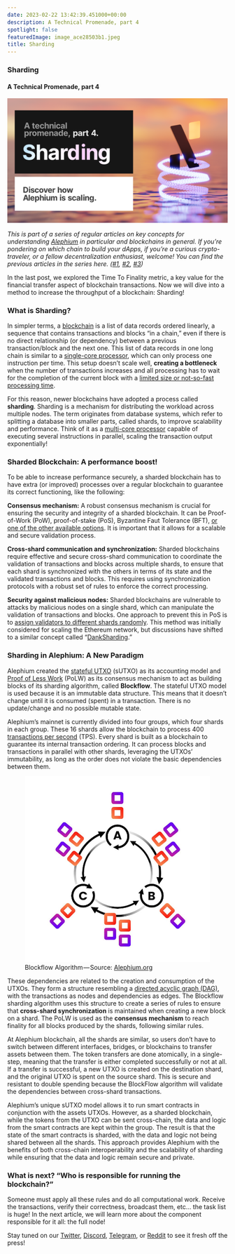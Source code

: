 ```yaml
---
date: 2023-02-22 13:42:39.451000+00:00
description: A Technical Promenade, part 4
spotlight: false
featuredImage: image_ace28503b1.jpeg
title: Sharding
---
```


### Sharding

#### A Technical Promenade, part 4

![](image_1b7ce2bbf2.jpg)

_This is part of a series of regular articles on key concepts for understanding_ <a href="https://alephium.org/" class="markup--anchor markup--p-anchor" data-href="https://alephium.org/" rel="noopener" target="_blank"><em>Alephium</em></a> _in particular and blockchains in general. If you’re pondering on which chain to build your dApps, if you’re a curious crypto-traveler, or a fellow decentralization enthusiast, welcome! You can find the previous articles in the series here. (_<a href="https://medium.com/@alephium/block-time-and-block-size-16e37292444f" class="markup--anchor markup--p-anchor" data-href="https://medium.com/@alephium/block-time-and-block-size-16e37292444f" target="_blank"><em>#1</em></a>_,_ <a href="https://medium.com/@alephium/transactions-per-second-tps-f13217a49e39" class="markup--anchor markup--p-anchor" data-href="https://medium.com/@alephium/transactions-per-second-tps-f13217a49e39" target="_blank"><em>#2</em></a>_,_ <a href="https://medium.com/@alephium/time-to-finality-17d64eeffd25" class="markup--anchor markup--p-anchor" data-href="https://medium.com/@alephium/time-to-finality-17d64eeffd25" target="_blank"><em>#3</em></a>_)_

In the last post, we explored the Time To Finality metric, a key value for the financial transfer aspect of blockchain transactions. Now we will dive into a method to increase the throughput of a blockchain: Sharding!

### What is Sharding?

In simpler terms, a <a href="https://www.synopsys.com/glossary/what-is-blockchain.html#:~:text=Definition,a%20timestamp%2C%20and%20transaction%20data." class="markup--anchor markup--p-anchor" data-href="https://www.synopsys.com/glossary/what-is-blockchain.html#:~:text=Definition,a%20timestamp%2C%20and%20transaction%20data." rel="noopener" target="_blank">blockchain</a> is a list of data records ordered linearly, a sequence that contains transactions and blocks “in a chain,” even if there is no direct relationship (or dependency) between a previous transaction/block and the next one. This list of data records in one long chain is similar to a <a href="https://en.wikipedia.org/wiki/Single-core#:~:text=A%20single%2Dcore%20processor%20is,than%20a%20multi%2Dcore%20system." class="markup--anchor markup--p-anchor" data-href="https://en.wikipedia.org/wiki/Single-core#:~:text=A%20single%2Dcore%20processor%20is,than%20a%20multi%2Dcore%20system." rel="noopener" target="_blank">single-core processor</a>, which can only process one instruction per time. This setup doesn’t scale well, **creating a bottleneck** when the number of transactions increases and all processing has to wait for the completion of the current block with a <a href="https://medium.com/@alephium/block-time-and-block-size-16e37292444f" class="markup--anchor markup--p-anchor" data-href="https://medium.com/@alephium/block-time-and-block-size-16e37292444f" target="_blank">limited size or not-so-fast processing time</a>.

For this reason, newer blockchains have adopted a process called **sharding**. Sharding is a mechanism for distributing the workload across multiple nodes. The term originates from database systems, which refer to splitting a database into smaller parts, called shards, to improve scalability and performance. Think of it as a <a href="https://www.techtarget.com/searchdatacenter/definition/multi-core-processor" class="markup--anchor markup--p-anchor" data-href="https://www.techtarget.com/searchdatacenter/definition/multi-core-processor" rel="noopener" target="_blank">multi-core processor</a> capable of executing several instructions in parallel, scaling the transaction output exponentially!

### Sharded Blockchain: A performance boost!

To be able to increase performance securely, a sharded blockchain has to have extra (or improved) processes over a regular blockchain to guarantee its correct functioning, like the following:

**Consensus mechanism:** A robust consensus mechanism is crucial for ensuring the security and integrity of a sharded blockchain. It can be Proof-of-Work (PoW), proof-of-stake (PoS), Byzantine Faut Tolerance (BFT), <a href="https://www.developcoins.com/blockchain-consensus-algorithms" class="markup--anchor markup--p-anchor" data-href="https://www.developcoins.com/blockchain-consensus-algorithms" rel="noopener" target="_blank">or one of the other available options</a>. It is important that it allows for a scalable and secure validation process.

**Cross-shard communication and synchronization:** Sharded blockchains require effective and secure cross-shard communication to coordinate the validation of transactions and blocks across multiple shards, to ensure that each shard is synchronized with the others in terms of its state and the validated transactions and blocks. This requires using synchronization protocols with a robust set of rules to enforce the correct processing.

**Security against malicious nodes:** Sharded blockchains are vulnerable to attacks by malicious nodes on a single shard, which can manipulate the validation of transactions and blocks. One approach to prevent this in PoS is to <a href="https://vitalik.ca/general/2021/04/07/sharding.html" class="markup--anchor markup--p-anchor" data-href="https://vitalik.ca/general/2021/04/07/sharding.html" rel="noopener" target="_blank">assign validators to different shards randomly</a>. This method was initially considered for scaling the Ethereum network, but discussions have shifted to a similar concept called “<a href="https://www.rootstrap.com/blog/danksharding-what-is-it-and-how-does-it-work" class="markup--anchor markup--p-anchor" data-href="https://www.rootstrap.com/blog/danksharding-what-is-it-and-how-does-it-work" rel="noopener" target="_blank">DankSharding</a>.”

### Sharding in Alephium: A New Paradigm

Alephium created the <a href="https://medium.com/@alephium/an-introduction-to-the-stateful-utxo-model-8de3b0f76749" class="markup--anchor markup--p-anchor" data-href="https://medium.com/@alephium/an-introduction-to-the-stateful-utxo-model-8de3b0f76749" target="_blank">stateful UTXO</a> (sUTXO) as its accounting model and <a href="https://medium.com/@alephium/tech-talk-1-the-ultimate-guide-to-proof-of-less-work-the-universe-and-everything-ba70644ab301" class="markup--anchor markup--p-anchor" data-href="https://medium.com/@alephium/tech-talk-1-the-ultimate-guide-to-proof-of-less-work-the-universe-and-everything-ba70644ab301" target="_blank">Proof of Less Work</a> (PoLW) as its consensus mechanism to act as building blocks of its sharding algorithm, called **Blockflow**. The stateful UTXO model is used because it is an immutable data structure. This means that it doesn’t change until it is consumed (spent) in a transaction. There is no update/change and no possible mutable state.

Alephium’s mainnet is currently divided into four groups, which four shards in each group. These 16 shards allow the blockchain to process 400 <a href="https://medium.com/@alephium/transactions-per-second-tps-f13217a49e39" class="markup--anchor markup--p-anchor" data-href="https://medium.com/@alephium/transactions-per-second-tps-f13217a49e39" target="_blank">transactions per second</a> (TPS). Every shard is built as a blockchain to guarantee its internal transaction ordering. It can process blocks and transactions in parallel with other shards, leveraging the UTXOs’ immutability, as long as the order does not violate the basic dependencies between them.

<figure id="162b" class="graf graf--figure graf-after--p">
<img src="image_ace28503b1.jpeg" class="graf-image" data-image-id="1*8yJkYe9rlbXVAwKxEk_95g.jpeg" data-width="798" data-height="798" />
<figcaption>Blockflow Algorithm — Source: <a href="https://alephium.org/" class="markup--anchor markup--figure-anchor" data-href="https://alephium.org/" rel="noopener" target="_blank">Alephium.org</a></figcaption>
</figure>

These dependencies are related to the creation and consumption of the UTXOs. They form a structure resembling a <a href="https://en.wikipedia.org/wiki/Directed_acyclic_graph" class="markup--anchor markup--p-anchor" data-href="https://en.wikipedia.org/wiki/Directed_acyclic_graph" rel="noopener" target="_blank">directed acyclic graph (DAG)</a>, with the transactions as nodes and dependencies as edges. The Blockflow sharding algorithm uses this structure to create a series of rules to ensure that **cross-shard synchronization** is maintained when creating a new block on a shard. The PoLW is used as the **consensus mechanism** to reach finality for all blocks produced by the shards, following similar rules.

At Alephium blockchain, all the shards are similar, so users don’t have to switch between different interfaces, bridges, or blockchains to transfer assets between them. The token transfers are done atomically, in a single-step, meaning that the transfer is either completed successfully or not at all. If a transfer is successful, a new UTXO is created on the destination shard, and the original UTXO is spent on the source shard. This is secure and resistant to double spending because the BlockFlow algorithm will validate the dependencies between cross-shard transactions.

Alephium’s unique sUTXO model allows it to run smart contracts in conjunction with the assets UTXOs. However, as a sharded blockchain, while the tokens from the UTXO can be sent cross-chain, the data and logic from the smart contracts are kept within the group. The result is that the state of the smart contracts is sharded, with the data and logic not being shared between all the shards. This approach provides Alephium with the benefits of both cross-chain interoperability and the scalability of sharding while ensuring that the data and logic remain secure and private.

### What is next? “Who is responsible for running the blockchain?”

Someone must apply all these rules and do all computational work. Receive the transactions, verify their correctness, broadcast them, etc… the task list is huge! In the next article, we will learn more about the component responsible for it all: the full node!

Stay tuned on our <a href="https://twitter.com/alephium" class="markup--anchor markup--p-anchor" data-href="https://twitter.com/alephium" rel="noopener" target="_blank">Twitter</a>, <a href="https://discord.gg/h7cXXy4FEY" class="markup--anchor markup--p-anchor" data-href="https://discord.gg/h7cXXy4FEY" rel="noopener" target="_blank">Discord</a>, <a href="https://t.me/Alephium_Announcement" class="markup--anchor markup--p-anchor" data-href="https://t.me/Alephium_Announcement" rel="noopener" target="_blank">Telegram</a>, or <a href="https://www.reddit.com/r/Alephium/" class="markup--anchor markup--p-anchor" data-href="https://www.reddit.com/r/Alephium/" rel="noopener" target="_blank">Reddit</a> to see it fresh off the press!
